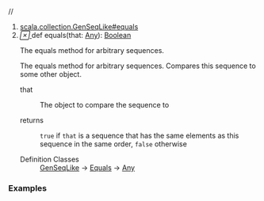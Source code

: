 //
<ol>
<li><a href="https://www.scala-lang.org/api/2.12.3/scala/collection/immutable/List.html#equals(that:Any):Boolean">scala.collection.GenSeqLike#equals</a></li>
<li name="scala.collection.GenSeqLike#equals" visbl="pub" class="indented0 " data-isabs="false" fullcomment="yes" group="Ungrouped"> <a id="equals(that:Any):Boolean"></a><a id="equals(Any):Boolean"></a> <span class="permalink"> <a href="../../../scala/collection/immutable/List.html#equals(that:Any):Boolean" title="Permalink"> <i class="material-icons"></i> </a> </span> <span class="modifier_kind"> <span class="modifier"></span> <span class="kind">def</span> </span> <span class="symbol"> <span class="name">equals</span><span class="params">(<span name="that">that: <a href="../../Any.html" class="extype" name="scala.Any">Any</a></span>)</span><span class="result">: <a href="../../Boolean.html" class="extype" name="scala.Boolean">Boolean</a></span> </span> <p class="shortcomment cmt">The equals method for arbitrary sequences.</p>
 <div class="fullcomment">
  <div class="comment cmt">
   <p>The equals method for arbitrary sequences. Compares this sequence to some other object.</p>
  </div>
  <dl class="paramcmts block">
   <dt class="param">
    that
   </dt>
   <dd class="cmt">
    <p>The object to compare the sequence to</p>
   </dd>
   <dt>
    returns
   </dt>
   <dd class="cmt">
    <p><code>true</code> if <code>that</code> is a sequence that has the same elements as this sequence in the same order, <code>false</code> otherwise</p>
   </dd>
  </dl>
  <dl class="attributes block"> 
   <dt>
    Definition Classes
   </dt>
   <dd>
    <a href="../GenSeqLike.html" class="extype" name="scala.collection.GenSeqLike">GenSeqLike</a> → 
    <a href="../../Equals.html" class="extype" name="scala.Equals">Equals</a> → 
    <a href="../../Any.html" class="extype" name="scala.Any">Any</a>
   </dd>
  </dl>
 </div> </li>
        </ol>


### Examples




